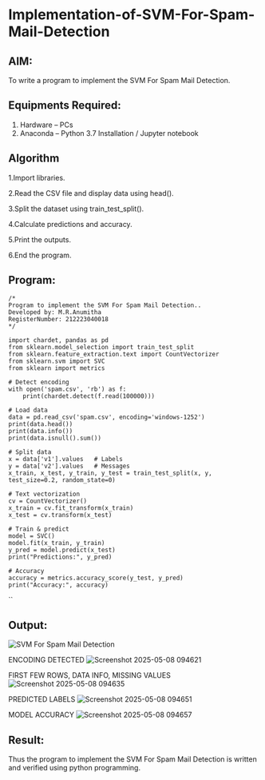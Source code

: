 # Implementation-of-SVM-For-Spam-Mail-Detection

## AIM:
To write a program to implement the SVM For Spam Mail Detection.

## Equipments Required:
1. Hardware – PCs
2. Anaconda – Python 3.7 Installation / Jupyter notebook

## Algorithm
1.Import libraries.

2.Read the CSV file and display data using head().

3.Split the dataset using train_test_split().

4.Calculate predictions and accuracy.

5.Print the outputs.

6.End the program.

## Program:
```
/*
Program to implement the SVM For Spam Mail Detection..
Developed by: M.R.Anumitha
RegisterNumber: 212223040018 
*/
```
```
import chardet, pandas as pd
from sklearn.model_selection import train_test_split
from sklearn.feature_extraction.text import CountVectorizer
from sklearn.svm import SVC
from sklearn import metrics

# Detect encoding
with open('spam.csv', 'rb') as f:
    print(chardet.detect(f.read(100000)))

# Load data
data = pd.read_csv('spam.csv', encoding='windows-1252')
print(data.head())
print(data.info())
print(data.isnull().sum())

# Split data
x = data['v1'].values   # Labels
y = data['v2'].values   # Messages
x_train, x_test, y_train, y_test = train_test_split(x, y, test_size=0.2, random_state=0)

# Text vectorization
cv = CountVectorizer()
x_train = cv.fit_transform(x_train)
x_test = cv.transform(x_test)

# Train & predict
model = SVC()
model.fit(x_train, y_train)
y_pred = model.predict(x_test)
print("Predictions:", y_pred)

# Accuracy
accuracy = metrics.accuracy_score(y_test, y_pred)
print("Accuracy:", accuracy)

```
``
## Output:
![SVM For Spam Mail Detection](sam.png)

ENCODING DETECTED
![Screenshot 2025-05-08 094621](https://github.com/user-attachments/assets/1ef9b6a5-e94d-454a-9598-5473112e50f3)

FIRST FEW ROWS, DATA INFO, MISSING VALUES
![Screenshot 2025-05-08 094635](https://github.com/user-attachments/assets/9361ee7d-9c31-41e3-ac03-5193dd33a452)

PREDICTED LABELS
![Screenshot 2025-05-08 094651](https://github.com/user-attachments/assets/93aacee9-b2b0-443d-aceb-c3a018725c36)

MODEL ACCURACY
![Screenshot 2025-05-08 094657](https://github.com/user-attachments/assets/1164d7f3-c2ca-4909-8aee-26af28e54616)





## Result:
Thus the program to implement the SVM For Spam Mail Detection is written and verified using python programming.
